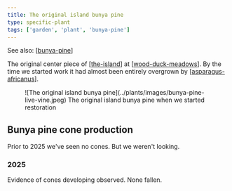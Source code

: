 ```yaml
---
title: The original island bunya pine
type: specific-plant
tags: ['garden', 'plant', 'bunya-pine']
---
```


See also: [[bunya-pine]]

The original center piece of [[the-island]] at [[wood-duck-meadows]]. By the time we started work it had almost been entirely overgrown by [[asparagus-africanus]]. 

<figure markdown>
![The original island bunya pine](../plants/images/bunya-pine-live-vine.jpeg)
<caption>The original island bunya pine when we started restoration</caption>
</figure>

## Bunya pine cone production

Prior to 2025 we've seen no cones. But we weren't looking.

### 2025

Evidence of cones developing observed. None fallen.

[//begin]: # "Autogenerated link references for markdown compatibility"
[bunya-pine]: ../plants/bunya-pine "Bunya Pine"
[the-island]: ../the-island "The Island"
[wood-duck-meadows]: ../wood-duck-meadows "Wood duck meadows"
[asparagus-africanus]: ../plants/asparagus-africanus "Asparagus africanus (Climbing asparagus fern)"
[//end]: # "Autogenerated link references"